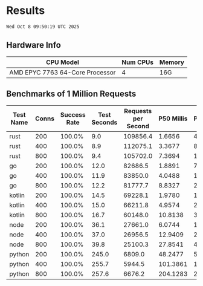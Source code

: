 # Results
`Wed Oct 8 09:50:19 UTC 2025`
## Hardware Info
| CPU Model | Num CPUs | Memory |
| --------- | -------- | ------ |
| AMD EPYC 7763 64-Core Processor | 4 | 16G |

## Benchmarks of 1 Million Requests
| Test Name | Conns | Success Rate | Test Seconds | Requests per Second | P50 Millis | P99 Millis | P99.9 Millis | API Memory MB | API CPU Time | API Threads |
| --------- | ----- | ------------ | ------------ | ------------------- | ---------- | ---------- | ------------ | ------------- | ------------ | ----------- |
| rust | 200 | 100.0% | 9.0 | 109856.4 | 1.6656 | 4.6157 | 6.2867 | 8.5 | 00:00:17 | 5 |
| rust | 400 | 100.0% | 8.9 | 112075.1 | 3.3677 | 8.0780 | 10.6142 | 13.1 | 00:00:17 | 5 |
| rust | 800 | 100.0% | 9.4 | 105702.0 | 7.3694 | 12.6986 | 18.7159 | 22.2 | 00:00:18 | 5 |
| go | 200 | 100.0% | 12.0 | 82686.5 | 1.8891 | 7.7179 | 10.6078 | 17.6 | 00:00:28 | 12 |
| go | 400 | 100.0% | 11.9 | 83850.0 | 4.0488 | 14.4950 | 20.8946 | 24.8 | 00:00:28 | 12 |
| go | 800 | 100.0% | 12.2 | 81777.7 | 8.8327 | 26.5370 | 39.4920 | 36.2 | 00:00:29 | 11 |
| kotlin | 200 | 100.0% | 14.5 | 69228.1 | 1.9780 | 11.5964 | 34.3691 | 508.0 | 00:00:40 | 30 |
| kotlin | 400 | 100.0% | 15.0 | 66211.8 | 4.9574 | 22.6280 | 71.0771 | 523.5 | 00:00:42 | 30 |
| kotlin | 800 | 100.0% | 16.7 | 60148.0 | 10.8138 | 36.1119 | 82.6127 | 670.4 | 00:00:47 | 31 |
| node | 200 | 100.0% | 36.1 | 27661.0 | 6.0744 | 10.7289 | 12.0551 | 112.0 | 00:00:36 | 7 |
| node | 400 | 100.0% | 37.0 | 26956.5 | 12.9409 | 20.4446 | 22.6784 | 144.2 | 00:00:37 | 7 |
| node | 800 | 100.0% | 39.8 | 25100.3 | 27.8541 | 42.6209 | 48.4652 | 154.1 | 00:00:40 | 7 |
| python | 200 | 100.0% | 245.0 | 6809.0 | 48.2477 | 56.2283 | 63.9142 | 32.8 | 00:04:05 | 1 |
| python | 400 | 100.0% | 255.7 | 5944.5 | 101.3861 | 114.1144 | 119.3303 | 34.9 | 00:04:15 | 1 |
| python | 800 | 100.0% | 257.6 | 6676.2 | 204.1283 | 230.8547 | 246.2547 | 40.8 | 00:04:17 | 1 |
